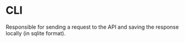 # CLI

Responsible for sending a request to the API and saving the response locally (in sqlite format).